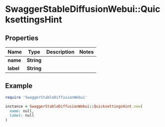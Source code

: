 # SwaggerStableDiffusionWebui::QuicksettingsHint

## Properties

| Name | Type | Description | Notes |
| ---- | ---- | ----------- | ----- |
| **name** | **String** |  |  |
| **label** | **String** |  |  |

## Example

```ruby
require 'SwaggerStableDiffusionWebui'

instance = SwaggerStableDiffusionWebui::QuicksettingsHint.new(
  name: null,
  label: null
)
```

